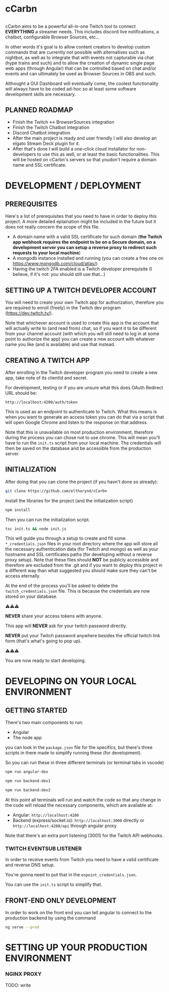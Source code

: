 # cCarbn

##
cCarbn aims to be a powerful all-in-one Twitch tool to connect **EVERYTHING** a streamer needs. This includes discord live notifications, a chatbot, configurable Browser Sources, etc...

In other words it's goal is to allow content creators to develop custom commands that are currently not possible with alternatives such as nightbot, as well as to integrate that with events not capturable via chat (hype trains and such) and to allow the creation of dynamic single page web apps (through Angular) that can be controlled based on chat and/or events and can ultimately be used as Browser Sources in OBS and such.

Althought a GUI Dashboard will eventually come, the coolest functionality will always have to be coded ad-hoc so at least some software development skills are necessary.

## PLANNED ROADMAP

- Finish the Twitch <-> BrowserSources integration
- Finish the Twitch Chatbot integration
- Discord Chatbot integration
- After the main project is ready and user friendly I will also develop an elgato Stream Deck plugin for it.
- After that's done I will build a one-click cloud installator for non-developers to use this as well, or at least the basic functionalities. This will be hosted on cCarbn's servers so that youdon't require a domain name and SSL certificate.


# DEVELOPMENT / DEPLOYMENT

## PREREQUISITES

Here's a list of prerequisites that you need to have in order to deploy this project. A more detailed eplaination might be included in the future but it does not really concern the scope of this file.

- A domain name with a valid SSL certificate for such domain (**the Twitch app webhook requires the endpoint to be on a Secure domain, on a development server you can setup a reverse proxy to redirect such requests to your local machine**)
- A mongodb instance installed and running (you can create a free one on <https://www.mongodb.com/cloud/atlas/>)
- Having the twitch 2FA enabled is a Twitch developer prerequisite (I believe, if it's not: you should still use that...)

## SETTING UP A TWITCH DEVELOPER ACCOUNT

You will need to create your own Twitch app for authorization, therefore you are required to enroll (freely) in the Twitch dev program (<https://dev.twitch.tv/>).

Note that whichever account is used to create this app is the account that will actually write to (and read from) chat, so if you want it to be different from your channel account (with which you will still need to log in at some point to authorize the app) you can create a new account with whatever name you like (and is available) and use that instead.

## CREATING A TWITCH APP

After enrolling in the Twitch developer program you need to create a new app, take note of its clientId and secret.

For development, testing or if you are unsure what this does OAuth Redirect URL should be:

`http://localhost:4200/auth/token`

This is used as an endpoint to authenticate to Twitch. What this means is when you want to generate an access token you can do that via a script that will open Google Chrome and listen to the response on that address.

Note that this is unavailable on most production environment, therefore during the process you can chose not to use chrome. This will mean you'll have to run the `init.ts` script from your local machine. The credentials will then be saved on the database and be accessible from the production server.

## INITIALIZATION

After doing that you can clone the project (if you havn't done so already):

```bash
git clone https://github.com/eltharynd/cCarbn
```

Install the libraries for the project (and the initialization script)

```bash
npm install
```

Then you can run the initialization script. 

```bash
tsc init.ts && node init.js
```

This will guide you through a setup to create and fill some `*_credentials.json` files in your root directory where the app will store all the necessary authentication data (for Twitch and mongo) as well as your hostname and SSL certificates paths (for developing without a reverse proxy setup). Note that these files should **NOT** be publicly accessible and therefore are excluded from the .git and if you want to deploy this project in a different way than what suggested you should make sure they can't be access eternally.

At the end of the process you'll be asked to delete the `twitch_credentials.json` file. This is because the credentials are now stored on your database.

⚠⚠⚠

**NEVER** share your access tokens with anyone.

This app will **NEVER** ask for your twitch password directly.

**NEVER** put your Twitch password anywhere besides the official twitch link form (that's what's going to pop up).

⚠⚠⚠

You are now ready to start developing.

# DEVELOPING ON YOUR LOCAL ENVIRONMENT

## GETTING STARTED

There's two main components to run:

- Angular
- The node app

you can look in the `package.json` file for the specifics, but there's three scripts in there made to simplify running these (for development).

So you can run these in three different terminals (or terminal tabs in vscode)

```bash
npm run angular-dev
```

```bash
npm run backend-dev1
```

```bash
npm run backend-dev2
```

At this point all terminals will run and watch the code so that any change in the code will reload the necessary components, which are available at:

- Angular: `http://localhost:4200`
- Backend (express/socket.io): `http://localhost:3000` directly or `http://localhost:4200/api` through angular proxy

Note that there's an extra port listening (3001) for the Twitch API webhooks.

### TWITCH EVENTSUB LISTENER

In order to receive events from Twitch you need to have a valid certificate and reverse DNS setup.

You're gonna need to put that in the `enpoint_credentials.json`.

You can use the `init.ts` script to simplify that.

## FRONT-END ONLY DEVELOPMENT

In order to work on the front end you can tell angular to connect to the production backend by using the command

```bash
ng serve --prod
```

# SETTING UP YOUR PRODUCTION ENVIRONMENT

### NGINX PROXY

TODO: write
